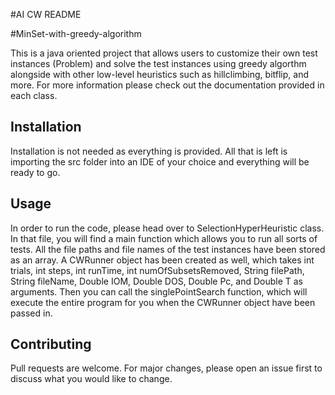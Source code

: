 #AI CW README



#MinSet-with-greedy-algorithm

This is a java oriented project that allows users to customize their own test instances (Problem)
and solve the test instances using greedy algorthm alongside with other low-level heuristics such as
hillclimbing, bitflip, and more. For more information please check out the documentation provided in 
each class.

## Installation
Installation is not needed as everything is provided. All that is left is importing the src folder
into an IDE of your choice and everything will be ready to go.

## Usage

In order to run the code, please head over to SelectionHyperHeuristic class. In that file, you will find a main function which allows you to run all sorts of tests.
All the file paths and file names of the test instances have been stored as an array. A CWRunner object has been created as well, which takes int trials, int steps, int runTime, int numOfSubsetsRemoved, String filePath, String fileName,
Double IOM, Double DOS, Double Pc, and Double T as arguments. Then you can call the singlePointSearch function, which will execute the entire program for you when the CWRunner object have been passed in.

## Contributing

Pull requests are welcome. For major changes, please open an issue first
to discuss what you would like to change.

